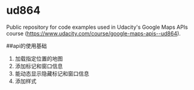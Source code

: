 # ud864
Public repository for code examples used in Udacity's Google Maps APIs course (https://www.udacity.com/course/google-maps-apis--ud864).

##api的使用基础
1. 加载指定位置的地图
2. 添加标记和窗口信息
3. 能动态显示隐藏标记和窗口信息
4. 添加样式
